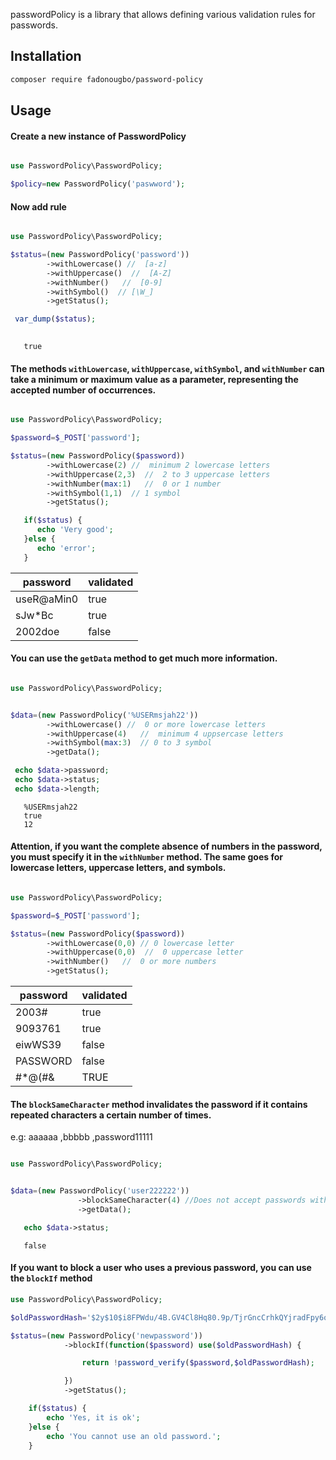passwordPolicy is a library that allows defining various validation rules for passwords.

## Installation


```bash
composer require fadonougbo/password-policy
```

## Usage

#### Create a new instance of PasswordPolicy

```php

use PasswordPolicy\PasswordPolicy;

$policy=new PasswordPolicy('paswword');

```

#### Now add rule


```PHP

use PasswordPolicy\PasswordPolicy;

$status=(new PasswordPolicy('password'))
        ->withLowercase() //  [a-z]
        ->withUppercase()  //  [A-Z]
        ->withNumber()   //  [0-9]
        ->withSymbol()  // [\W_] 
        ->getStatus();  

 var_dump($status);  
        
```
``` 
   true
```

#### The methods `withLowercase`, `withUppercase`, `withSymbol`, and `withNumber` can take a minimum or maximum value as a parameter, representing the accepted number of occurrences.

```PHP

use PasswordPolicy\PasswordPolicy;

$password=$_POST['password'];

$status=(new PasswordPolicy($password))
        ->withLowercase(2) //  minimum 2 lowercase letters
        ->withUppercase(2,3)  //  2 to 3 uppercase letters
        ->withNumber(max:1)   //  0 or 1 number
        ->withSymbol(1,1)  // 1 symbol
        ->getStatus();  

   if($status) {
      echo 'Very good';
   }else {
      echo 'error';
   }

```
| password   | validated |
|------------|-----------|
| useR@aMin0 | true      |
| sJw*Bc     | true      |
| 2002doe    | false     |

#### You can use the `getData` method to get much more information.

```PHP

use PasswordPolicy\PasswordPolicy;


$data=(new PasswordPolicy('%USERmsjah22'))
        ->withLowercase() //  0 or more lowercase letters
        ->withUppercase(4)   //  minimum 4 uppsercase letters
        ->withSymbol(max:3)  // 0 to 3 symbol
        ->getData();  

 echo $data->password;
 echo $data->status;
 echo $data->length;

```
```
   %USERmsjah22
   true
   12
```

#### Attention, if you want the complete absence of numbers in the password, you must specify it in the `withNumber` method. The same goes for lowercase letters, uppercase letters, and symbols.

```PHP

use PasswordPolicy\PasswordPolicy;

$password=$_POST['password'];

$status=(new PasswordPolicy($password))
        ->withLowercase(0,0) // 0 lowercase letter
        ->withUppercase(0,0)  //  0 uppercase letter
        ->withNumber()   //  0 or more numbers
        ->getStatus();  

```
| password | validated |
|----------|-----------|
| 2003#    | true      |
| 9093761  | true      |
| eiwWS39  | false     |
| PASSWORD | false     |
| #*@(#&   | TRUE      |

#### The `blockSameCharacter` method invalidates the password if it contains repeated characters a certain number of times.

e.g: aaaaaa ,bbbbb ,password11111

```PHP

use PasswordPolicy\PasswordPolicy;


$data=(new PasswordPolicy('user222222'))
               ->blockSameCharacter(4) //Does not accept passwords with a repeated character 4 or more times.
               ->getData();  

   echo $data->status;

```
```
   false
```

#### If you want to block a user who uses a previous password, you can use the `blockIf` method 

```PHP
use PasswordPolicy\PasswordPolicy;

$oldPasswordHash='$2y$10$i8FPWdu/4B.GV4Cl8Hq80.9p/TjrGncCrhkQYjradFpy6o/CAJnsG';

$status=(new PasswordPolicy('newpassword'))
            ->blockIf(function($password) use($oldPasswordHash) {

                return !password_verify($password,$oldPasswordHash);

            })
            ->getStatus();

    if($status) {
        echo 'Yes, it is ok';
    }else {
        echo 'You cannot use an old password.';
    }
```